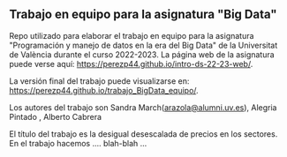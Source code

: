 
## Trabajo en equipo para la asignatura "Big Data"

<!-- El párrafo de abajo has de dejarlo tal cual. NO HAS DE CAMBIAR NADA!!-->

Repo utilizado para elaborar el trabajo en equipo para la asignatura "Programación y manejo de datos en la era del Big Data" de la Universitat de València durante el curso 2022-2023. La página web de la asignatura puede verse aquí: <https://perezp44.github.io/intro-ds-22-23-web/>.



<!-- En la linea de abajo HAS de SUSTITUIR "perezp44" por tu usuario de Github-->
La versión final del trabajo puede visualizarse en: <https://perezp44.github.io/trabajo_BigData_equipo/>. 


<!-- Abajo podéis escribir lo que queráis, igual un resumen del trabajo, o ..., o ... pero al menos, tenéis que poner el título del trabajo y el nombre de los componentes del equipo-->

Los autores del trabajo son Sandra March(arazola@alumni.uv.es), Alegria Pintado , Alberto Cabrera

El título del trabajo es la desigual desescalada de precios en los sectores.  En el trabajo hacemos  .... blah-blah ...


